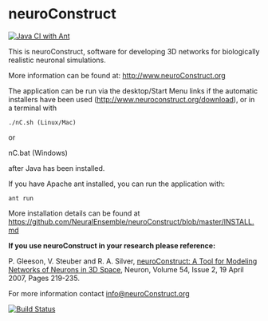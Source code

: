 neuroConstruct
==============

[![Java CI with Ant](https://github.com/NeuralEnsemble/neuroConstruct/actions/workflows/ci.yml/badge.svg)](https://github.com/NeuralEnsemble/neuroConstruct/actions/workflows/ci.yml)

This is neuroConstruct, software for developing 3D networks for
biologically realistic neuronal simulations.    

More information can be found at: http://www.neuroConstruct.org

The application can be run via the desktop/Start Menu links if the automatic
installers have been used (http://www.neuroconstruct.org/download), or in a
terminal with

    ./nC.sh (Linux/Mac)

or

nC.bat (Windows)

after Java has been installed.

If you have Apache ant installed, you can run the application with:

    ant run

More installation details can be found at https://github.com/NeuralEnsemble/neuroConstruct/blob/master/INSTALL.md


**If you use neuroConstruct in your research please reference:**

P. Gleeson, V. Steuber and R. A. Silver, [neuroConstruct: A Tool for Modeling Networks
of Neurons in 3D Space](https://www.sciencedirect.com/science/article/pii/S0896627307002486?via%3Dihub), Neuron, Volume 54, Issue 2, 19 April 2007, Pages 219-235.

For more information contact info@neuroConstruct.org  

[![Build Status](https://travis-ci.com/NeuralEnsemble/neuroConstruct.png?branch=master)](https://travis-ci.com/NeuralEnsemble/neuroConstruct)

